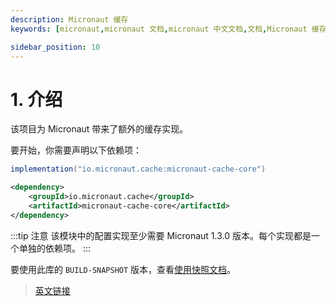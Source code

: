 ```yaml
---
description: Micronaut 缓存
keywords: [micronaut,micronaut 文档,micronaut 中文文档,文档,Micronaut 缓存,缓存,cache,redis,jcache,microstream,infinispan,hazelcast,ehcache]

sidebar_position: 10
---
```


# 1. 介绍

该项目为 Micronaut 带来了额外的缓存实现。

要开始，你需要声明以下依赖项：

<Tabs>
  <TabItem value="Gradle" label="Gradle">

```groovy
implementation("io.micronaut.cache:micronaut-cache-core")
```

  </TabItem>
  <TabItem value="Maven" label="Maven">

```xml
<dependency>
    <groupId>io.micronaut.cache</groupId>
    <artifactId>micronaut-cache-core</artifactId>
</dependency>
```

  </TabItem>
</Tabs>

:::tip 注意
该模块中的配置实现至少需要 Micronaut 1.3.0 版本。每个实现都是一个单独的依赖项。
:::

要使用此库的 `BUILD-SNAPSHOT` 版本，查看[使用快照文档](../core/appendix.html#203-使用快照)。

> [英文链接](https://micronaut-projects.github.io/micronaut-cache/3.5.0/guide/index.html#introduction)
